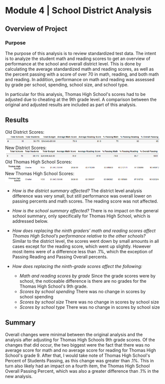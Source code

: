 
# Module 4 |  School District Analysis
## Overview of Project
### Purpose
The purpose of this analysis is to review standardized test data.  The intent is to analyze the student math and reading scores to get an overview of performance at the school and overall district level.  This is done by calculating the average standardized math and reading scores, as well as the percent passing with a score of over 70 in math, reading, and both math and reading.  In addition, performance on math and reading was assessed by grade per school, spending, school size, and school type.

In particular for this analysis, Thomas High School's scores had to be adjusted due to cheating at the 9th grade level.  A comparison between the original and adjusted results are included as part of this analysis.

## Results
Old District Scores:
![enter image description here](https://raw.githubusercontent.com/Andres-T-Hernandez/school-district-analysis/main/Resources/old_district.png)
New District Scores:
![enter image description here](https://raw.githubusercontent.com/Andres-T-Hernandez/school-district-analysis/main/Resources/new_district.png)
Old Thomas High School Scores:
![enter image description here](https://raw.githubusercontent.com/Andres-T-Hernandez/school-district-analysis/main/Resources/THS-old.png)
New Thomas High School Scores:
![enter image description here](https://raw.githubusercontent.com/Andres-T-Hernandez/school-district-analysis/main/Resources/THS-new.png)


-   *How is the district summary affected?*
The district level analysis difference was very small, but still performance was overall lower on passing percents and math scores.  The reading score was not affected.

-   *How is the school summary affected?*
There is no impact on the general school summary, only specifically for Thomas High School, which is addressed below.

-   *How does replacing the ninth graders’ math and reading scores affect Thomas High School’s performance relative to the other schools?*
Similar to the district level, the scores went down by small amounts in all cases except for the reading score, which went up slightly.  However most items were of a difference less than .1%, which the exception of Passing Reading and Passing Overall percents.

-   *How does replacing the ninth-grade scores affect the following:*
	-   *Math and reading scores by grade*
Since the grade scores were by school, the noticeable difference is there are no grades for the Thomas High School's 9th grade.
	 -   *Scores by school spending*
There was no change in scores by school spending
	 -   *Scores by school size*
There was no change in scores by school size
	 -   *Scores by school type*
 There was no change in scores by school size
## Summary
Overall changes were minimal between the original analysis and the analysis after adjusting for Thomas High Schools 9th grade scores.  Of the changes that did occur, the two biggest were the fact that there was no average score for math and no average score for reading for Thomas High School's grade 9.   After that, I would take note of Thomas High School's Percent of Students Passing, as this change was greater than .1%.  This in turn also likely had an impact on a fourth item, the Thomas High School Overall Passing Percent, which was also a greater difference than .1% in the new analysis.
